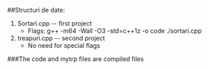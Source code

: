 ##Structuri de date:

1. Sortari.cpp  -- first project
    * Flags: g++ -m64 -Wall -O3 -std=c++1z -o code ./sortari.cpp
1. treapuri.cpp -- second project
    * No need for special flags

###The code and mytrp files are compiled files

